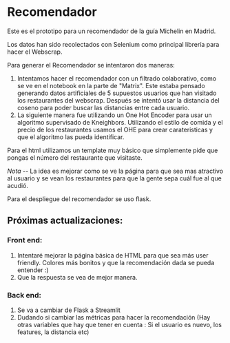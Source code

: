 # Recomendador
Este es el prototipo para un recomendador de la guía Michelin en Madrid. 

Los datos han sido recolectados con Selenium como principal librería para hacer el Webscrap. 

Para generar el Recomendador se intentaron dos maneras: 
  1. Intentamos hacer el recomendador con un filtrado colaborativo, como se ve en el notebook en la parte de "Matrix". Este estaba pensado generando datos artificiales de 5 supuestos usuarios que han visitado los restaurantes del webscrap. Después se intentó usar la distancia del coseno para poder buscar las distancias entre cada usuario. 
  2. La siguiente manera fue utilizando un One Hot Encoder para usar un algoritmo supervisado de Kneighbors. Utilizando el estilo de comida y el precio de los restaurantes usamos el OHE para crear carateristicas y que el algoritmo las pueda identificar. 

Para el html utilizamos un template muy básico que simplemente pide que pongas el número del restaurante que visitaste. 

*Nota* -- La idea es mejorar como se ve la página para que sea mas atractivo al usuario y se vean los restaurantes para que la gente sepa cuál fue al que acudió. 

Para el despliegue del recomendador se uso flask.

## Próximas actualizaciones:

### Front end:
   1. Intentaré mejorar la página básica de HTML para que sea más user friendly. Colores más bonitos y que la recomendación dada se pueda entender :)
   2. Que la respuesta se vea de mejor manera.
### Back end:
   1. Se va a cambiar de Flask a Streamlit
   2. Dudando si cambiar las métricas para hacer la recomendación (Hay otras variables que hay que tener en cuenta : Si el usuario es nuevo, los features, la distancia etc)

   
